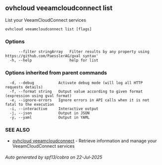 ## ovhcloud veeamcloudconnect list

List your VeeamCloudConnect services

```
ovhcloud veeamcloudconnect list [flags]
```

### Options

```
      --filter stringArray   Filter results by any property using https://github.com/PaesslerAG/gval syntax'
  -h, --help                 help for list
```

### Options inherited from parent commands

```
  -d, --debug           Activate debug mode (will log all HTTP requests details)
  -f, --format string   Output value according to given format (expression using gval format)
  -e, --ignore-errors   Ignore errors in API calls when it is not fatal to the execution
  -i, --interactive     Interactive output
  -j, --json            Output in JSON
  -y, --yaml            Output in YAML
```

### SEE ALSO

* [ovhcloud veeamcloudconnect](ovhcloud_veeamcloudconnect.md)	 - Retrieve information and manage your VeeamCloudConnect services

###### Auto generated by spf13/cobra on 22-Jul-2025

